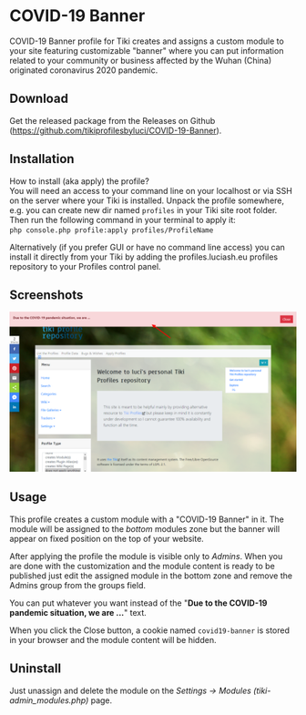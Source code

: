 # COVID-19 Banner
COVID-19 Banner profile for Tiki creates and assigns a custom module to your site featuring customizable "banner" where you can put information related to your community or business affected by the Wuhan (China) originated coronavirus 2020 pandemic.

## Download
Get the released package from the Releases on Github (https://github.com/tikiprofilesbyluci/COVID-19-Banner).

## Installation
How to install (aka apply) the profile?  
You will need an access to your command line on your localhost or via SSH on the server where your Tiki is installed. Unpack the profile somewhere, e.g. you can create new dir named `profiles` in your Tiki site root folder. Then run the following command in your terminal to apply it:  
`php console.php profile:apply profiles/ProfileName`

Alternatively (if you prefer GUI or have no command line access) you can install it directly from your Tiki by adding the profiles.luciash.eu profiles repository to your Profiles control panel.

## Screenshots
![Screenshot](./COVID-19%20Banner.png)

## Usage
This profile creates a custom module with a "COVID-19 Banner" in it.
The module will be assigned to the _bottom_ modules zone but the banner will appear on fixed position on the top of your website.

After applying the profile the module is visible only to _Admins_. When you are done with the customization and the module content is ready to be published just edit the assigned module in the bottom zone and remove the Admins group from the groups field.

You can put whatever you want instead of the "__Due to the COVID-19 pandemic situation, we are ...__" text.

When you click the Close button, a cookie named `covid19-banner` is stored in your browser and the module content will be hidden.

## Uninstall
Just unassign and delete the module on the _Settings → Modules (tiki-admin_modules.php)_ page.
